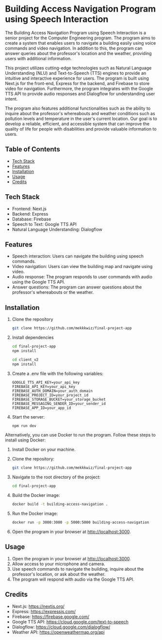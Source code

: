 # Building Access Navigation Program using Speech Interaction

The Building Access Navigation Program using Speech Interaction is a senior project for the Computer Engineering program. The program aims to create a system that enables users to navigate a building easily using voice commands and video navigation. In addition to this, the program can answer queries about the professor's location and the weather, providing users with additional information.

This project utilizes cutting-edge technologies such as Natural Language Understanding (NLU) and Text-to-Speech (TTS) engines to provide an intuitive and interactive experience for users. The program is built using Next.js for the front-end, Express for the backend, and Firebase to store video for navigation. Furthermore, the program integrates with the Google TTS API to provide audio responses and Dialogflow for understanding user intent.

The program also features additional functionalities such as the ability to inquire about the professor's whereabouts and weather conditions such as pollution levels and temperature in the user's current location. Our goal is to develop a reliable, efficient, and accessible system that can improve the quality of life for people with disabilities and provide valuable information to users.

## Table of Contents

* [Tech Stack](#tech-stack)
* [Features](#features)
* [Installation](#installation)
* [Usage](#usage)
* [Credits](#credits)

## Tech Stack

- Frontend: Next.js
- Backend: Express
- Database: Firebase
- Speech to Text: Google TTS API
- Natural Language Understanding: Dialogflow

## Features

- Speech interaction: Users can navigate the building using speech commands.
- Video navigation: Users can view the building map and navigate using video.
- Audio response: The program responds to user commands with audio using the Google TTS API.
- Answer questions: The program can answer questions about the professor's whereabouts or the weather.

## Installation

1. Clone the repository

    ```bash
    git clone https://github.com/mekkkwiz/final-project-app
    ```

2. Install dependencies

    ```bash
    cd final-project-app
    npm install

    cd client_v2
    npm install
    ```

3. Create a .env file with the following variables:

    ```.env
    GOOGLE_TTS_API_KEY=your_api_key
    FIREBASE_API_KEY=your_api_key
    FIREBASE_AUTH_DOMAIN=your_auth_domain
    FIREBASE_PROJECT_ID=your_project_id
    FIREBASE_STORAGE_BUCKET=your_storage_bucket
    FIREBASE_MESSAGING_SENDER_ID=your_sender_id
    FIREBASE_APP_ID=your_app_id
    ```

4. Start the server:

    ```bash
    npm run dev
    ```

Alternatively, you can use Docker to run the program. Follow these steps to install using Docker:

1. Install Docker on your machine.
2. Clone the repository:

    ```bash
    git clone https://github.com/mekkkwiz/final-project-app
    ```

3. Navigate to the root directory of the project:

    ```bash
    cd final-project-app
    ```

4. Build the Docker image:

    ```bash
    docker build -t building-access-navigation .
    ```

5. Run the Docker image:

    ```bash
    docker run -p 3000:3000 -p 5000:5000 building-access-navigation
    ```

6. Open the program in your browser at <http://localhost:3000>.

## Usage

1. Open the program in your browser at <http://localhost:3000>.
2. Allow access to your microphone and camera.
3. Use speech commands to navigate the building, inquire about the professor's location, or ask about the weather.
4. The program will respond with audio via the Google TTS API.

## Credits

- Next.js: <https://nextjs.org/>
- Express: <https://expressjs.com/>
- Firebase: <https://firebase.google.com/>
- Google TTS API: <https://cloud.google.com/text-to-speech>
- Dialogflow: <https://cloud.google.com/dialogflow/>
- Weather API: <https://openweathermap.org/api>
